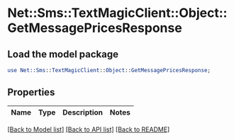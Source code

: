 # Net::Sms::TextMagicClient::Object::GetMessagePricesResponse

## Load the model package
```perl
use Net::Sms::TextMagicClient::Object::GetMessagePricesResponse;
```

## Properties
Name | Type | Description | Notes
------------ | ------------- | ------------- | -------------

[[Back to Model list]](../README.md#documentation-for-models) [[Back to API list]](../README.md#documentation-for-api-endpoints) [[Back to README]](../README.md)


